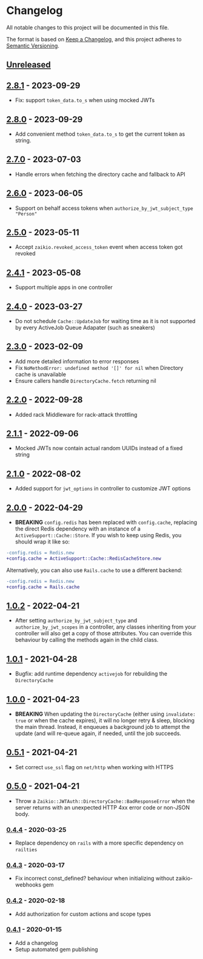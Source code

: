 # Changelog

All notable changes to this project will be documented in this file.

The format is based on [Keep a Changelog](https://keepachangelog.com/en/1.0.0/),
and this project adheres to [Semantic Versioning](https://semver.org/spec/v2.0.0.html).

## [Unreleased]

## [2.8.1] - 2023-09-29

* Fix: support `token_data.to_s` when using mocked JWTs

## [2.8.0] - 2023-09-29

* Add convenient method `token_data.to_s` to get the current token as string.

## [2.7.0] - 2023-07-03

* Handle errors when fetching the directory cache and fallback to API

## [2.6.0] - 2023-06-05

* Support on behalf access tokens when `authorize_by_jwt_subject_type "Person"`

## [2.5.0] - 2023-05-11

* Accept `zaikio.revoked_access_token` event when access token got revoked

## [2.4.1] - 2023-05-08

* Support multiple apps in one controller

## [2.4.0] - 2023-03-27

* Do not schedule `Cache::UpdateJob` for waiting time as it is not supported by every ActiveJob Queue Adapater (such as sneakers)

## [2.3.0] - 2023-02-09

* Add more detailed information to error responses
* Fix `NoMethodError: undefined method '[]' for nil` when Directory cache is unavailable
* Ensure callers handle `DirectoryCache.fetch` returning nil

## [2.2.0] - 2022-09-28

* Added rack Middleware for rack-attack throttling

## [2.1.1] - 2022-09-06

* Mocked JWTs now contain actual random UUIDs instead of a fixed string

## [2.1.0] - 2022-08-02

* Added support for `jwt_options` in controller to customize JWT options

## [2.0.0] - 2022-04-29

* **BREAKING** `config.redis` has been replaced with `config.cache`, replacing the
  direct Redis dependency with an instance of a `ActiveSupport::Cache::Store`. If you
  wish to keep using Redis, you should wrap it like so:

```diff
-config.redis = Redis.new
+config.cache = ActiveSupport::Cache::RedisCacheStore.new
```

  Alternatively, you can also use `Rails.cache` to use a different backend:

```diff
-config.redis = Redis.new
+config.cache = Rails.cache
```

## [1.0.2] - 2022-04-21

* After setting `authorize_by_jwt_subject_type` and `authorize_by_jwt_scopes` in a
  controller, any classes inheriting from your controller will also get a copy of those
  attributes. You can override this behaviour by calling the methods again in the child
  class.

## [1.0.1] - 2021-04-28

* Bugfix: add runtime dependency `activejob` for rebuilding the `DirectoryCache`

## [1.0.0] - 2021-04-23

* **BREAKING** When updating the `DirectoryCache` (either using `invalidate: true` or when
  the cache expires), it will no longer retry & sleep, blocking the main thread.
  Instead, it enqueues a background job to attempt the update (and will re-queue again, if
  needed, until the job succeeds.

## [0.5.1] - 2021-04-21

* Set correct `use_ssl` flag on `net/http` when working with HTTPS

## [0.5.0] - 2021-04-21

* Throw a `Zaikio::JWTAuth::DirectoryCache::BadResponseError` when the server returns with
  an unexpected HTTP 4xx error code or non-JSON body.

### [0.4.4] - 2020-03-25

 * Replace dependency on `rails` with a more specific dependency on `railties`

### [0.4.3] - 2020-03-17

* Fix incorrect const_defined? behaviour when initializing without zaikio-webhooks gem

### [0.4.2] - 2020-02-18
* Add authorization for custom actions and scope types

### [0.4.1] - 2020-01-15

* Add a changelog
* Setup automated gem publishing

[Unreleased]: https://github.com/zaikio/zaikio-directory-models/compare/v2.8.1...HEAD
[2.8.1]: https://github.com/zaikio/zaikio-directory-models/compare/v2.8.0...v2.8.1
[2.8.0]: https://github.com/zaikio/zaikio-directory-models/compare/v2.7.0...v2.8.0
[2.7.0]: https://github.com/zaikio/zaikio-directory-models/compare/v2.7.0...v2.7.0
[2.6.0]: https://github.com/zaikio/zaikio-directory-models/compare/v2.5.0...v2.6.0
[2.5.0]: https://github.com/zaikio/zaikio-directory-models/compare/v2.4.1...v2.5.0
[2.4.1]: https://github.com/zaikio/zaikio-directory-models/compare/v2.4.0...v2.4.1
[2.4.0]: https://github.com/zaikio/zaikio-directory-models/compare/v2.3.0...v2.4.0
[2.3.0]: https://github.com/zaikio/zaikio-directory-models/compare/v2.2.0...v2.3.0
[2.2.0]: https://github.com/zaikio/zaikio-directory-models/compare/v2.1.1...v2.2.0
[2.1.1]: https://github.com/zaikio/zaikio-directory-models/compare/v2.1.0...v2.1.1
[2.1.0]: https://github.com/zaikio/zaikio-directory-models/compare/v2.0.0...v2.1.0
[2.0.0]: https://github.com/zaikio/zaikio-directory-models/compare/v1.0.2...v2.0.0
[1.0.2]: https://github.com/zaikio/zaikio-directory-models/compare/v1.0.1...v1.0.2
[1.0.1]: https://github.com/zaikio/zaikio-directory-models/compare/v1.0.0...v1.0.1
[1.0.0]: https://github.com/zaikio/zaikio-directory-models/compare/v0.5.1...v1.0.0
[0.5.1]: https://github.com/zaikio/zaikio-directory-models/compare/v0.5.0...v0.5.1
[0.5.0]: https://github.com/zaikio/zaikio-directory-models/compare/v0.4.4...v0.5.0
[0.4.4]: https://github.com/zaikio/zaikio-directory-models/compare/v0.4.3...v0.4.4
[0.4.3]: https://github.com/zaikio/zaikio-directory-models/compare/v0.4.2...v0.4.3
[0.4.2]: https://github.com/zaikio/zaikio-directory-models/compare/v0.4.1...v0.4.2
[0.4.1]: https://github.com/zaikio/zaikio-directory-models/compare/d601d8c2f5c68f9c440755a8fbf9e17b4ae79a66...v0.4.1
